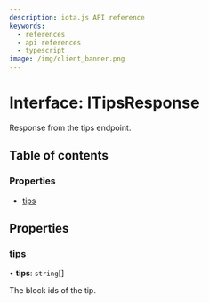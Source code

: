 ```yaml
---
description: iota.js API reference
keywords:
  - references
  - api references
  - typescript
image: /img/client_banner.png
---
```


# Interface: ITipsResponse

Response from the tips endpoint.

## Table of contents

### Properties

- [tips](ITipsResponse.md#tips)

## Properties

### tips

• **tips**: `string`[]

The block ids of the tip.
